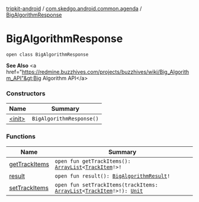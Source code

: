 [tripkit-android](../../index.md) / [com.skedgo.android.common.agenda](../index.md) / [BigAlgorithmResponse](./index.md)

# BigAlgorithmResponse

`open class BigAlgorithmResponse`

**See Also**
&lt;a href="https://redmine.buzzhives.com/projects/buzzhives/wiki/Big_Algorithm_API"&gt;Big Algorithm API&lt;/a&gt;

### Constructors

| Name | Summary |
|---|---|
| [&lt;init&gt;](-init-.md) | `BigAlgorithmResponse()` |

### Functions

| Name | Summary |
|---|---|
| [getTrackItems](get-track-items.md) | `open fun getTrackItems(): `[`ArrayList`](https://docs.oracle.com/javase/7/docs/api/java/util/ArrayList.html)`<`[`TrackItem`](../-track-item/index.md)`!>!` |
| [result](result.md) | `open fun result(): `[`BigAlgorithmResult`](../-big-algorithm-result/index.md)`!` |
| [setTrackItems](set-track-items.md) | `open fun setTrackItems(trackItems: `[`ArrayList`](https://docs.oracle.com/javase/7/docs/api/java/util/ArrayList.html)`<`[`TrackItem`](../-track-item/index.md)`!>!): `[`Unit`](https://kotlinlang.org/api/latest/jvm/stdlib/kotlin/-unit/index.html) |
